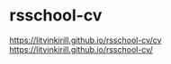 # rsschool-cv
https://litvinkirill.github.io/rsschool-cv/cv
https://litvinkirill.github.io/rsschool-cv/
